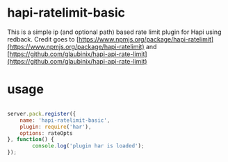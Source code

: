 # hapi-ratelimit-basic
This is a simple ip (and optional path) based rate limit plugin for Hapi using redback. Credit goes to [https://www.npmjs.org/package/hapi-ratelimit](https://www.npmjs.org/package/hapi-ratelimit) and [https://github.com/glaubinix/hapi-api-rate-limit](https://github.com/glaubinix/hapi-api-rate-limit)

# usage
```javascript

server.pack.register({
	name: 'hapi-ratelimit-basic',
	plugin: require('har'), 
	options: rateOpts
}, function() {
		console.log('plugin har is loaded');
});

```

